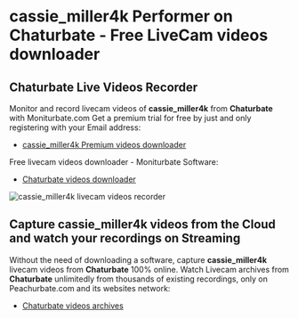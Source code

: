 # cassie_miller4k Performer on Chaturbate - Free LiveCam videos downloader

## Chaturbate Live Videos Recorder

Monitor and record livecam videos of **cassie_miller4k** from **Chaturbate** with Moniturbate.com
Get a premium trial for free by just and only registering with your Email address:
* [cassie_miller4k Premium videos downloader](https://moniturbate.com/request-demo-licence-key.html)

Free livecam videos downloader - Moniturbate Software:
* [Chaturbate videos downloader](https://moniturbate.com/moniturbate-download-software.html)

![cassie_miller4k livecam videos recorder](https://peachurnet.com/templates/moniturbate-software.png)


## Capture cassie_miller4k videos from the Cloud and watch your recordings on Streaming

Without the need of downloading a software, capture **cassie_miller4k** livecam videos from **Chaturbate** 100% online.
Watch Livecam archives from **Chaturbate** unlimitedly from thousands of existing recordings, only on Peachurbate.com and its websites network:
* [Chaturbate videos archives](https://peachurnet.com/)